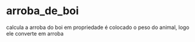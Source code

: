 # arroba_de_boi
calcula a arroba do boi em propriedade
é colocado o peso do animal, logo ele converte em arroba
